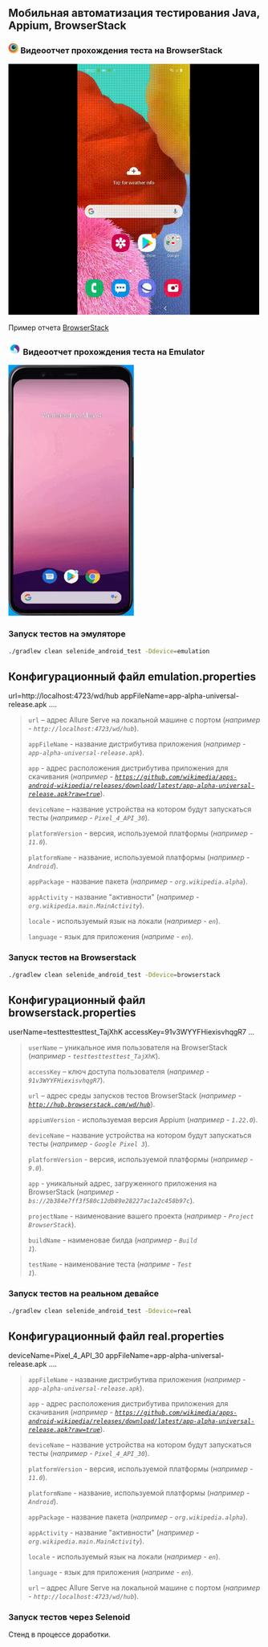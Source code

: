 ## Мобильная автоматизация тестирования Java, Appium, BrowserStack

### <img width="4%" title="BrowserStack" src="src/test/resources/media/bStack.png"> Видеоотчет прохождения теста на BrowserStack
<p align="left">
  <img title="Emulation video" src="src/test/resources/media/browserStack-report.gif" width="500" height="500">
</p>

Пример отчета [BrowserStack](https://app-automate.browserstack.com/dashboard/v2/builds/58588d66846cd2f0a7c2f5e9feb27bd44b6172c9/sessions/c15e482b89f87a126395ee2a768e56e4742812ed)

### <img width="5%" title="Appium" src="src/test/resources/media/Appium.png"> Видеоотчет прохождения теста на Emulator
<p align="left">
  <img title="Emulation video" src="src/test/resources/media/Emulation.gif" width="250" height="500">
</p>


### Запуск тестов на эмуляторе

```bash
./gradlew clean selenide_android_test -Ddevice=emulation
```
## Конфигурационный файл emulation.properties
url=http://localhost:4723/wd/hub
appFileName=app-alpha-universal-release.apk
....

> <code>url</code> – адрес Allure Serve на локальной машине с портом (_например - <code>http://localhost:4723/wd/hub</code>_).
>
> <code>appFileName</code> - название дистрибутива приложения (_например - <code>app-alpha-universal-release.apk</code>_).
>
> <code>app</code> - адрес расположения дистрибутива приложения для скачивания (_например - <code>https://github.com/wikimedia/apps-android-wikipedia/releases/download/latest/app-alpha-universal-release.apk?raw=true</code>_).
>
> <code>deviceName</code> – название устройства на котором будут запускаться тесты (_например - <code>Pixel_4_API_30</code>_).
>
> <code>platformVersion</code> - версия, используемой платформы (_например - <code>11.0</code>_).
>
> <code>platformName</code> - название, используемой платформы (_например - <code>Android</code>_).
>
> <code>appPackage</code> - название пакета (_например - <code>org.wikipedia.alpha</code>_).
>
> <code>appActivity</code> - название "активности" (_например - <code>org.wikipedia.main.MainActivity</code>_).
>
> <code>locale</code> - используемый язык на локали (_например - <code>en</code>_).
>
><code>language</code> - язык для приложения (_наприме - <code>en</code>_).


### Запуск тестов на Browserstack

```bash
./gradlew clean selenide_android_test -Ddevice=browserstack
```

## Конфигурационный файл browserstack.properties
userName=testtesttesttest_TajXhK
accessKey=91v3WYYFHiexisvhqgR7
...

> <code>userName</code> – уникальное имя пользователя на BrowserStack (_например - <code>testtesttesttest_TajXhK</code>_).
>
> <code>accessKey</code> – ключ доступа пользователя (_например - <code>91v3WYYFHiexisvhqgR7</code>_).
>
> <code>url</code> – адрес среды запусков тестов BrowserStack (_например - <code>http://hub.browserstack.com/wd/hub</code>_).
>
> <code>appiumVersion</code> - используемая версия Appium (_например - <code>1.22.0</code>_).
>
> <code>deviceName</code> – название устройства на котором будут запускаться тесты (_например - <code>Google Pixel 3</code>_).
>
> <code>platformVersion</code> - версия, используемой платформы (_например - <code>9.0</code>_).
>
> <code>app</code> - уникальный адрес, загруженного приложения на BrowserStack (_например - <code>bs://2b384e7ff3f580c12db89e28227ac1a2c458b97c</code>_).
>
> <code>projectName</code> - наименование вашего проекта (_например - <code>Project BrowserStack</code>_).
>
> <code>buildName</code> - наименовае билда (_например - <code>Build 1</code>_).
>
><code>testName</code> - наименование теста (_наприме - <code>Test 1</code>_).



### Запуск тестов на реальном девайсе

```bash
./gradlew clean selenide_android_test -Ddevice=real
```

## Конфигурационный файл real.properties
deviceName=Pixel_4_API_30
appFileName=app-alpha-universal-release.apk
....

> <code>appFileName</code> - название дистрибутива приложения (_например - <code>app-alpha-universal-release.apk</code>_).
>
> <code>app</code> - адрес расположения дистрибутива приложения для скачивания (_например - <code>https://github.com/wikimedia/apps-android-wikipedia/releases/download/latest/app-alpha-universal-release.apk?raw=true</code>_).
>
> <code>deviceName</code> – название устройства на котором будут запускаться тесты (_например - <code>Pixel_4_API_30</code>_).
>
> <code>platformVersion</code> - версия, используемой платформы (_например - <code>11.0</code>_).
>
> <code>platformName</code> - название, используемой платформы (_например - <code>Android</code>_).
>
> <code>appPackage</code> - название пакета (_например - <code>org.wikipedia.alpha</code>_).
>
> <code>appActivity</code> - название "активности" (_например - <code>org.wikipedia.main.MainActivity</code>_).
>
> <code>locale</code> - используемый язык на локали (_например - <code>en</code>_).
>
><code>language</code> - язык для приложения (_наприме - <code>en</code>_).
>
> <code>url</code> – адрес Allure Serve на локальной машине с портом (_например - <code>http://localhost:4723/wd/hub</code>_).


### Запуск тестов через Selenoid
Стенд в процессе доработки.
